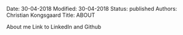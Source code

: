 Date: 30-04-2018
Modified: 30-04-2018
Status: published
Authors: Christian Kongsgaard
Title: ABOUT

About me
Link to LinkedIn and Github